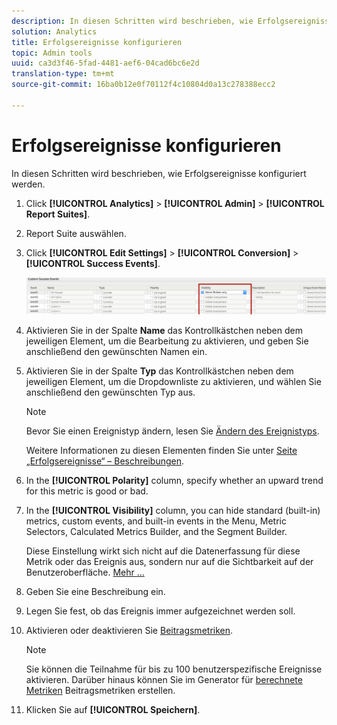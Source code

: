 ```yaml
---
description: In diesen Schritten wird beschrieben, wie Erfolgsereignisse konfiguriert werden.
solution: Analytics
title: Erfolgsereignisse konfigurieren
topic: Admin tools
uuid: ca3d3f46-5fad-4481-aef6-04cad6bc6e2d
translation-type: tm+mt
source-git-commit: 16ba0b12e0f70112f4c10804d0a13c278388ecc2

---
```



# Erfolgsereignisse konfigurieren

In diesen Schritten wird beschrieben, wie Erfolgsereignisse konfiguriert werden.

1. Click **[!UICONTROL Analytics]** &gt; **[!UICONTROL Admin]** &gt; **[!UICONTROL Report Suites]**.
1. Report Suite auswählen.
1. Click **[!UICONTROL Edit Settings]** &gt; **[!UICONTROL Conversion]** &gt; **[!UICONTROL Success Events]**.

   ![Schritt Ergebnis](assets/success_event_page.png)

1.  Aktivieren Sie in der Spalte **Name** das Kontrollkästchen neben dem jeweiligen Element, um die Bearbeitung zu aktivieren, und geben Sie anschließend den gewünschten Namen ein.
1. Aktivieren Sie in der Spalte **Typ** das Kontrollkästchen neben dem jeweiligen Element, um die Dropdownliste zu aktivieren, und wählen Sie anschließend den gewünschten Typ aus.

   >[!NOTE]
   >
   >Bevor Sie einen Ereignistyp ändern, lesen Sie [Ändern des Ereignistyps](/help/admin/admin/c-success-events/event-type.md).

   Weitere Informationen zu diesen Elementen finden Sie unter [Seite „Erfolgsereignisse“ – Beschreibungen](/help/admin/admin/c-success-events/success-event.md).

1. In the **[!UICONTROL Polarity]** column, specify whether an upward trend for this metric is good or bad.
1. In the **[!UICONTROL Visibility]** column, you can hide standard (built-in) metrics, custom events, and built-in events in the Menu, Metric Selectors, Calculated Metrics Builder, and the Segment Builder.

   Diese Einstellung wirkt sich nicht auf die Datenerfassung für diese Metrik oder das Ereignis aus, sondern nur auf die Sichtbarkeit auf der Benutzeroberfläche. [Mehr …](/help/admin/admin/metric-visibility.md)
1. Geben Sie eine Beschreibung ein.
1. Legen Sie fest, ob das Ereignis immer aufgezeichnet werden soll.
1. Aktivieren oder deaktivieren Sie [Beitragsmetriken](/help/components/c-variables/c-metrics/metrics-participation.md).

   >[!NOTE]
   >
   >Sie können die Teilnahme für bis zu 100 benutzerspezifische Ereignisse aktivieren. Darüber hinaus können Sie im Generator für [berechnete Metriken](https://marketing.adobe.com/resources/help/en_US/analytics/calcmetrics/participation_metric.html) Beitragsmetriken erstellen.

1. Klicken Sie auf **[!UICONTROL Speichern]**.

